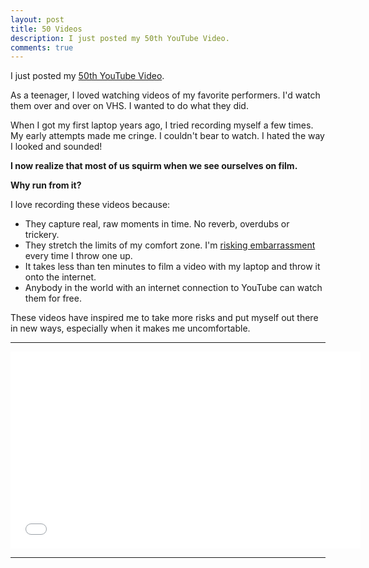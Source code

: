 ```yaml
---
layout: post
title: 50 Videos
description: I just posted my 50th YouTube Video.
comments: true
---
```

I just posted my [50th YouTube Video](https://www.youtube.com/watch?v=wGDj9g5K_z0).

As a teenager, I loved watching videos of my favorite performers.  I'd watch them over and over on VHS.  I wanted to do what they did.

When I got my first laptop years ago, I tried recording myself a few times.  My early attempts made me cringe. I couldn't bear to watch.  I hated the way I looked and sounded!

**I now realize that most of us squirm when we see ourselves on film.**

**Why run from it?**

I love recording these videos because:

  - They capture real, raw moments in time.  No reverb, overdubs or trickery.
  - They stretch the limits of my comfort zone.  I'm [risking embarrassment](/risking-embarrassment) every time I throw one up.
  - It takes less than ten minutes to film a video with my laptop and throw it onto the internet.
  - Anybody in the world with an internet connection to  YouTube can watch them for free.

These videos have inspired me to take more risks and put myself out there in new ways, especially when it makes me uncomfortable.

------

<iframe width="560" height="315" src="//www.youtube.com/embed/wGDj9g5K_z0" frameborder="0" allowfullscreen></iframe>

------
